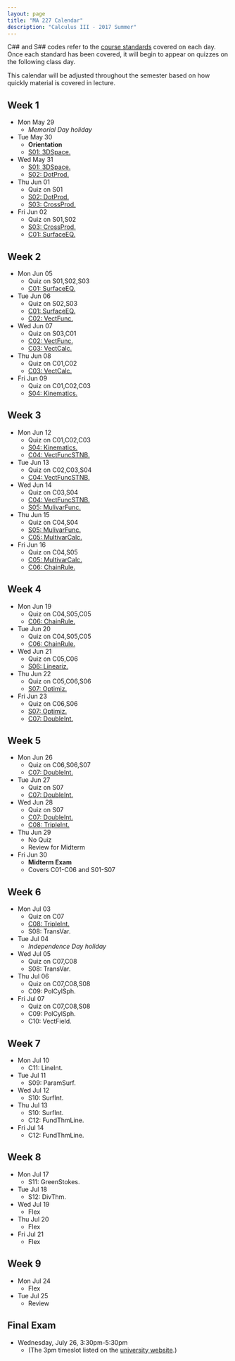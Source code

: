 ```yaml
---
layout: page
title: "MA 227 Calendar"
description: "Calculus III - 2017 Summer"
---
```


C## and S## codes refer to the [course standards][standards] covered on
each day. Once each standard has been covered, it will begin to appear
on quizzes on the following class day.

This calendar will be adjusted throughout the semester based on how
quickly material is covered in lecture.

## Week 1

- Mon May 29
    - *Memorial Day holiday*
- Tue May 30
    - **Orientation**
    - [S01: 3DSpace.](../standards/s01/)
- Wed May 31
    - [S01: 3DSpace.](../standards/s01/)
    - [S02: DotProd.](../standards/s02/)
- Thu Jun 01
    - Quiz on S01
    - [S02: DotProd.](../standards/s02/)
    - [S03: CrossProd.](../standards/s03/)
- Fri Jun 02
    - Quiz on S01,S02
    - [S03: CrossProd.](../standards/s03/)
    - [C01: SurfaceEQ.](../standards/c01/)

## Week 2

- Mon Jun 05
    - Quiz on S01,S02,S03
    - [C01: SurfaceEQ.](../standards/c01/)
- Tue Jun 06
    - Quiz on S02,S03
    - [C01: SurfaceEQ.](../standards/c01/)
    - [C02: VectFunc.](../standards/c02/)
- Wed Jun 07
    - Quiz on S03,C01
    - [C02: VectFunc.](../standards/c02/)
    - [C03: VectCalc.](../standards/c03/)
- Thu Jun 08
    - Quiz on C01,C02
    - [C03: VectCalc.](../standards/c03/)
- Fri Jun 09
    - Quiz on C01,C02,C03
    - [S04: Kinematics.](../standards/s04/)

## Week 3

- Mon Jun 12
    - Quiz on C01,C02,C03
    - [S04: Kinematics.](../standards/s04/)
    - [C04: VectFuncSTNB.](../standards/c04/)
- Tue Jun 13
    - Quiz on C02,C03,S04
    - [C04: VectFuncSTNB.](../standards/c04/)
- Wed Jun 14
    - Quiz on C03,S04
    - [C04: VectFuncSTNB.](../standards/c04/)
    - [S05: MulivarFunc.](../standards/s05/)
- Thu Jun 15
    - Quiz on C04,S04
    - [S05: MulivarFunc.](../standards/s05/)
    - [C05: MultivarCalc.](../standards/c05/)
- Fri Jun 16
    - Quiz on C04,S05
    - [C05: MultivarCalc.](../standards/c05/)
    - [C06: ChainRule.](../standards/c06)

## Week 4

- Mon Jun 19
    - Quiz on C04,S05,C05
    - [C06: ChainRule.](../standards/c06)
- Tue Jun 20
    - Quiz on C04,S05,C05
    - [C06: ChainRule.](../standards/c06)
- Wed Jun 21
    - Quiz on C05,C06
    - [S06: Lineariz.](../standards/s06)
- Thu Jun 22
    - Quiz on C05,C06,S06
    - [S07: Optimiz.](../standards/s07)
- Fri Jun 23
    - Quiz on C06,S06
    - [S07: Optimiz.](../standards/s07)
    - [C07: DoubleInt.](../standards/c07)

## Week 5

- Mon Jun 26
    - Quiz on C06,S06,S07
    - [C07: DoubleInt.](../standards/c07)
- Tue Jun 27
    - Quiz on S07
    - [C07: DoubleInt.](../standards/c07)
- Wed Jun 28
    - Quiz on S07
    - [C07: DoubleInt.](../standards/c07)
    - [C08: TripleInt.](../standards/c08)
- Thu Jun 29
    - No Quiz
    - Review for Midterm
- Fri Jun 30
    - **Midterm Exam**
    - Covers C01-C06 and S01-S07

## Week 6

- Mon Jul 03
    - Quiz on C07
    - [C08: TripleInt.](../standards/c08)
    - S08: TransVar.
- Tue Jul 04
    - *Independence Day holiday*
- Wed Jul 05
    - Quiz on C07,C08
    - S08: TransVar.
- Thu Jul 06
    - Quiz on C07,C08,S08
    - C09: PolCylSph.
- Fri Jul 07
    - Quiz on C07,C08,S08
    - C09: PolCylSph.
    - C10: VectField.

## Week 7

- Mon Jul 10
    - C11: LineInt.
- Tue Jul 11
    - S09: ParamSurf.
- Wed Jul 12
    - S10: SurfInt.
- Thu Jul 13
    - S10: SurfInt.
    - C12: FundThmLine.
- Fri Jul 14
    - C12: FundThmLine.

## Week 8

- Mon Jul 17
    - S11: GreenStokes.
- Tue Jul 18
    - S12: DivThm.
- Wed Jul 19
    - Flex
- Thu Jul 20
    - Flex
- Fri Jul 21
    - Flex

## Week 9

- Mon Jul 24
    - Flex
- Tue Jul 25
    - Review

## Final Exam

- Wednesday, July 26, 3:30pm-5:30pm
    - (The 3pm timeslot listed on the [university website](http://www.southalabama.edu/departments/registrar/finalexamschedule-summer.html).)

[standards]: ../standards/
